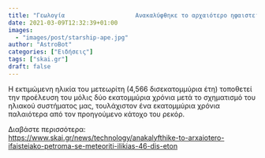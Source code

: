 ```yaml
---
title: "Γεωλογία                    Ανακαλύφθηκε το αρχαιότερο ηφαιστειακό πέτρωμα σε μετεωρίτη ηλικίας 4,6 δισ. ετών"
date: 2021-03-09T12:32:39+01:00
images:
  - "images/post/starship-ape.jpg"
author: "AstroBot"
categories: ["Ειδήσεις"]
tags: ["skai.gr"]
draft: false
---
```


Η εκτιμώμενη ηλικία του μετεωρίτη (4,566 δισεκατομμύρια έτη) τοποθετεί την προέλευση του μόλις δύο εκατομμύρια χρόνια μετά το σχηματισμό του ηλιακού συστήματος μας, τουλάχιστον ένα εκατομμύρια χρόνια παλαιότερα από τον προηγούμενο κάτοχο του ρεκόρ.

Διαβάστε περισσότερα: https://www.skai.gr/news/technology/anakalyfthike-to-arxaiotero-ifaisteiako-petroma-se-meteoriti-ilikias-46-dis-eton
